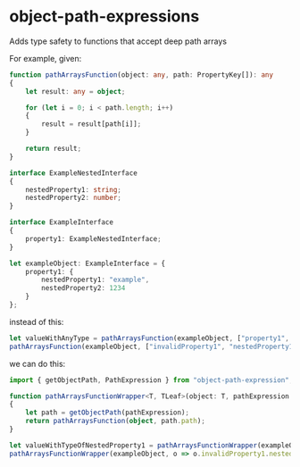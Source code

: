# object-path-expressions

Adds type safety to functions that accept deep path arrays

For example, given: 

``` typescript
function pathArraysFunction(object: any, path: PropertyKey[]): any
{
	let result: any = object;

	for (let i = 0; i < path.length; i++)
	{
		result = result[path[i]];
	}

	return result;
}

interface ExampleNestedInterface
{
	nestedProperty1: string;
	nestedProperty2: number;
}

interface ExampleInterface
{
	property1: ExampleNestedInterface;
}

let exampleObject: ExampleInterface = {
	property1: {
		nestedProperty1: "example",
		nestedProperty2: 1234
	}
};
```

instead of this:

``` typescript
let valueWithAnyType = pathArraysFunction(exampleObject, ["property1", "nestedProperty1"]);
pathArraysFunction(exampleObject, ["invalidProperty1", "nestedProperty1"]); // ouch! runtime error
```

we can do this:

``` typescript
import { getObjectPath, PathExpression } from "object-path-expression";

function pathArraysFunctionWrapper<T, TLeaf>(object: T, pathExpression: PathExpression<T, TLeaf>): TLeaf
{
	let path = getObjectPath(pathExpression);
	return pathArraysFunction(object, path.path);
}

let valueWithTypeOfNestedProperty1 = pathArraysFunctionWrapper(exampleObject, o => o.property1.nestedProperty1);
pathArraysFunctionWrapper(exampleObject, o => o.invalidProperty1.nestedProperty1); // compile time error
```